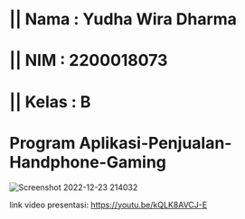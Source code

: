 # || Nama  : Yudha Wira Dharma 
# || NIM   : 2200018073      
# || Kelas : B
#
# Program Aplikasi-Penjualan-Handphone-Gaming

![Screenshot 2022-12-23 214032](https://user-images.githubusercontent.com/121159195/209358482-6e678cad-6fda-4f64-839c-3eee7a9046f2.png)

link video presentasi: 
https://youtu.be/kQLK8AVCJ-E
